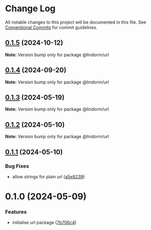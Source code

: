 # Change Log

All notable changes to this project will be documented in this file.
See [Conventional Commits](https://conventionalcommits.org) for commit guidelines.

## [0.1.5](https://github.com/lindorm-io/monorepo/compare/@lindorm/url@0.1.4...@lindorm/url@0.1.5) (2024-10-12)

**Note:** Version bump only for package @lindorm/url

## [0.1.4](https://github.com/lindorm-io/monorepo/compare/@lindorm/url@0.1.3...@lindorm/url@0.1.4) (2024-09-20)

**Note:** Version bump only for package @lindorm/url

## [0.1.3](https://github.com/lindorm-io/monorepo/compare/@lindorm/url@0.1.2...@lindorm/url@0.1.3) (2024-05-19)

**Note:** Version bump only for package @lindorm/url

## [0.1.2](https://github.com/lindorm-io/monorepo/compare/@lindorm/url@0.1.1...@lindorm/url@0.1.2) (2024-05-10)

**Note:** Version bump only for package @lindorm/url

## [0.1.1](https://github.com/lindorm-io/monorepo/compare/@lindorm/url@0.1.0...@lindorm/url@0.1.1) (2024-05-10)

### Bug Fixes

- allow strings for plain url ([a5e8239](https://github.com/lindorm-io/monorepo/commit/a5e8239b6223d21ea44f6703ae12ab7089341fe5))

# 0.1.0 (2024-05-09)

### Features

- initialise url package ([7b706c4](https://github.com/lindorm-io/monorepo/commit/7b706c4859f8d525abec19ccf47cde696954d5fc))
